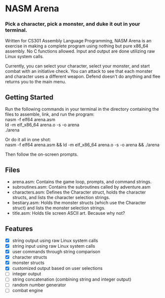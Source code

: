 # NASM Arena
### Pick a character, pick a monster, and duke it out in your terminal.

Written for CS301 Assembly Language Programming, NASM Arena is an exercise in making a complete program using nothing but pure x86_64 assembly. No C functions allowed. Input and output are done utilizing raw Linux system calls.

Currently, you can select your character, select your monster, and start combat with an initiative check. You can attack to see that each monster and character uses a different weapon. Defend doesn't do anything and flee returns you to the main menu.

## Getting Started
Run the following commands in your terminal in the directory containing the files to assemble, link, and run the program:  
nasm -f elf64 arena.asm  
ld -m elf_x86_64 arena.o -s -o arena  
./arena

Or do it all in one shot:  
nasm -f elf64 arena.asm && ld -m elf_x86_64 arena.o -s -o arena && ./arena

Then follow the on-screen prompts.

## Files
* arena.asm: Contains the game loop, prompts, and command strings.
* subroutines.asm: Contains the subroutines called by adventure.asm
* characters.asm: Defines the Character struct, holds the character structs, and lists the character selection strings.
* bestiary.asm: Holds the monster structs (which use the Character struct) and lists the monster selection strings.
* title.asm: Holds tile screen ASCII art. Because why not?

## Features
- [x] string output using raw Linux system calls
- [x] string input using raw Linux system calls
- [x] user commands through string comparison
- [x] character structs
- [x] monster structs
- [x] customized output based on user selections
- [ ] integer output
- [ ] string concatenation (combining string and integer output)
- [ ] random number generator
- [ ] combat engine
